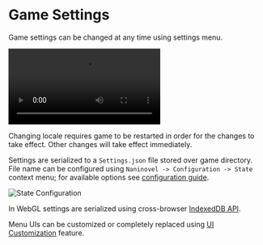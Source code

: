 # Game Settings
 
Game settings can be changed at any time using settings menu.

<video class="video" loop autoplay><source src="https://i.gyazo.com/8ef1044cb0b8429298af05e6275ff14d.mp4"></video>

Changing locale requires game to be restarted in order for the changes to take effect. Other changes will take effect immediately. 

Settings are serialized to a `Settings.json` file stored over game directory. File name can be configured using `Naninovel -> Configuration -> State` context menu; for available options see [configuration guide](/guide/configuration.md#state).

![State Configuration](https://i.gyazo.com/606bb86f6cac2cc2275ca8912f2e6d17.png)

In WebGL settings are serialized using cross-browser [IndexedDB API](https://en.wikipedia.org/wiki/Indexed_Database_API).

Menu UIs can be customized or completely replaced using [UI Customization](/guide/user-interface.md#ui-customization) feature.


